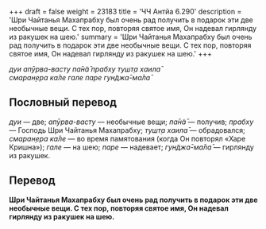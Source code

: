 +++
draft = false
weight = 23183
title = 'ЧЧ Антйа 6.290'
description = 'Шри Чайтанья Махапрабху был очень рад получить в подарок эти две необычные вещи. С тех пор, повторяя святое имя, Он надевал гирлянду из ракушек на шею.'
summary = 'Шри Чайтанья Махапрабху был очень рад получить в подарок эти две необычные вещи. С тех пор, повторяя святое имя, Он надевал гирлянду из ракушек на шею.'
+++

_дуи апӯрва-васту па̄н̃а̄ прабху тушт̣а хаила̄  
смаран̣ера ка̄ле гале паре гун̃джа̄-ма̄ла̄_

## Пословный перевод

_дуи_ — две; _апӯрва_\-_васту_ — необычные вещи; _па̄н̃а̄_ — получив; _прабху_ — Господь Шри Чайтанья Махапрабху; _тушт̣а_ _хаила̄_ — обрадовался; _смаран̣ера_ _ка̄ле_ — во время памятования (когда Он повторял «Харе Кришна»); _гале_ — на шею; _паре_ — надевает; _гун̃джа̄_\-_ма̄ла̄_ — гирлянду из ракушек.

## Перевод

**Шри Чайтанья Махапрабху был очень рад получить в подарок эти две необычные вещи. С тех пор, повторяя святое имя, Он надевал гирлянду из ракушек на шею.**
